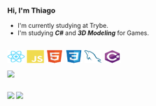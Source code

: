 ### Hi, I'm Thiago

- I'm currently studying at Trybe.
- I'm studying ***C#*** and ***3D Modeling*** for Games.


<div style="display: inline_block"><br>
  <img align="center" alt="Icone do React" height="30" width="40" src="https://raw.githubusercontent.com/devicons/devicon/master/icons/react/react-original.svg">
  <img align="center" alt="Icone do JavaScript" height="30" width="40" src="https://raw.githubusercontent.com/devicons/devicon/master/icons/javascript/javascript-plain.svg">
  <img align="center" alt="Icone do HTML" height="30" width="40" src="https://raw.githubusercontent.com/devicons/devicon/master/icons/html5/html5-original.svg">
  <img align="center" alt="Icone do CSS" height="30" width="40" src="https://raw.githubusercontent.com/devicons/devicon/master/icons/css3/css3-original.svg">
  <img align="center" alt="Icone do My SQL" height="30" width="40" src="https://raw.githubusercontent.com/devicons/devicon/master/icons/mysql/mysql-original.svg">
  <img align="center" alt="Icone do C Sharp" height="30" width="40" src="https://raw.githubusercontent.com/devicons/devicon/master/icons/csharp/csharp-original.svg">
</div><br>

<div align="left">
  <a href="https://github.com/thiagopxavier">
  <img height="150em" src="https://github-readme-stats.vercel.app/api/top-langs/?username=thiagopxavier&layout=compact&langs_count=7&theme=great-gatsby"/>
</div>

##

<div>
  <a href="https://thiago-xavier.vercel.app/" target="_blank"><img width="104em" src="https://img.shields.io/badge/website-F0DB4F?style=for-the-badge&logo=About.me&logoColor=black" target="_blank"></a>
  <a href="https://www.linkedin.com/in/thiagopxavier" target="_blank"><img src="https://img.shields.io/badge/LinkedIn-0077B5?style=for-the-badge&logo=linkedin&logoColor=white" target="_blank"></a> 
</div>
